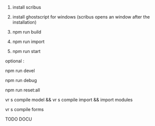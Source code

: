 
1) install scribus
2) install ghostscript for windows (scribus opens an window after the installation)

3) npm run build
4) npm run import
5) npm run start


optional :

npm run devel

npm run debug

npm run reset:all

vr s compile model && vr s compile import && import modules

vr s compile forms

TODO DOCU






